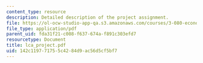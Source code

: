 ```yaml
---
content_type: resource
description: Detailed description of the project assignment.
file: https://ol-ocw-studio-app-qa.s3.amazonaws.com/courses/3-080-economic-environmental-issues-in-materials-selection-fall-2005/142c119771755c4284d9ac56d5cf5bf7_lca_project.pdf
file_type: application/pdf
parent_uid: fda31f21-c008-f637-674a-f891c303efd7
resourcetype: Document
title: lca_project.pdf
uid: 142c1197-7175-5c42-84d9-ac56d5cf5bf7
---
```


